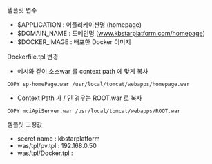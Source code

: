 
템플릿 변수
- $APPLICATION : 어플리케이션명 (homepage)
- $DOMAIN_NAME : 도메인명 (www.kbstarplatform.com/homepage)
- $DOCKER_IMAGE : 배포한 Docker 이미지 

Dockerfile.tpl 변경
- 예시와 같이 소스war 를 context path 에 맞게 복사
```
COPY sp-homePage.war /usr/local/tomcat/webapps/homepage.war
```
- Context Path 가 / 인 경우는 ROOT.war 로 복사
```
COPY mciApiServer.war /usr/local/tomcat/webapps/ROOT.war   
```

템플릿 고정값 
- secret name : kbstarplatform 
- was/tpl/pv.tpl : 192.168.0.50
- was/tpl/Docker.tpl : 
